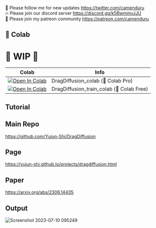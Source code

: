 🐣 Please follow me for new updates https://twitter.com/camenduru <br />
🔥 Please join our discord server https://discord.gg/k5BwmmvJJU <br />
🥳 Please join my patreon community https://patreon.com/camenduru <br />

## 🦒 Colab

# 🚦 WIP 🚦

| Colab | Info
| --- | --- |
[![Open In Colab](https://colab.research.google.com/assets/colab-badge.svg)](https://colab.research.google.com/github/camenduru/DragDiffusion-colab/blob/main/DragDiffusion_colab.ipynb) | DragDiffusion_colab (🦒 Colab Pro)
[![Open In Colab](https://colab.research.google.com/assets/colab-badge.svg)](https://colab.research.google.com/github/camenduru/DragDiffusion-colab/blob/main/DragDiffusion_train_colab.ipynb) | DragDiffusion_train_colab (🦒 Colab Free)

## Tutorial

## Main Repo
https://github.com/Yujun-Shi/DragDiffusion

## Page
https://yujun-shi.github.io/projects/dragdiffusion.html

## Paper
https://arxiv.org/abs/2306.14435

## Output
![Screenshot 2023-07-10 095249](https://github.com/camenduru/DragDiffusion-colab/assets/54370274/a4ca147a-3fe6-4eee-8192-05ed14890843)

